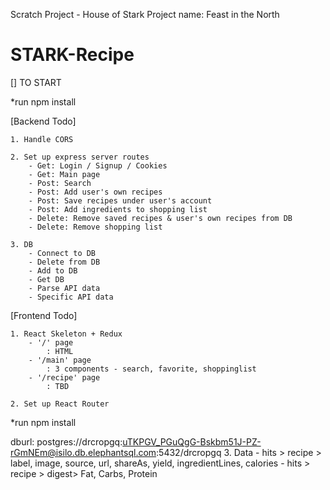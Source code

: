 Scratch Project - House of Stark
Project name: Feast in the North

# STARK-Recipe

[] TO START

\*run npm install

[Backend Todo]

    1. Handle CORS

    2. Set up express server routes
        - Get: Login / Signup / Cookies
        - Get: Main page
        - Post: Search
        - Post: Add user's own recipes
        - Post: Save recipes under user's account
        - Post: Add ingredients to shopping list
        - Delete: Remove saved recipes & user's own recipes from DB
        - Delete: Remove shopping list

    3. DB
        - Connect to DB
        - Delete from DB
        - Add to DB
        - Get DB
        - Parse API data
        - Specific API data

[Frontend Todo]

    1. React Skeleton + Redux
        - '/' page
            : HTML
        - '/main' page
            : 3 components - search, favorite, shoppinglist
        - '/recipe' page
            : TBD

    2. Set up React Router

*run npm install

dburl: postgres://drcropgq:uTKPGV_PGuQgG-Bskbm51J-PZ-rGmNEm@isilo.db.elephantsql.com:5432/drcropgq
    3. Data
        - hits > recipe > label, image, source, url, shareAs, yield, ingredientLines, calories
        - hits > recipe > digest> Fat, Carbs, Protein
